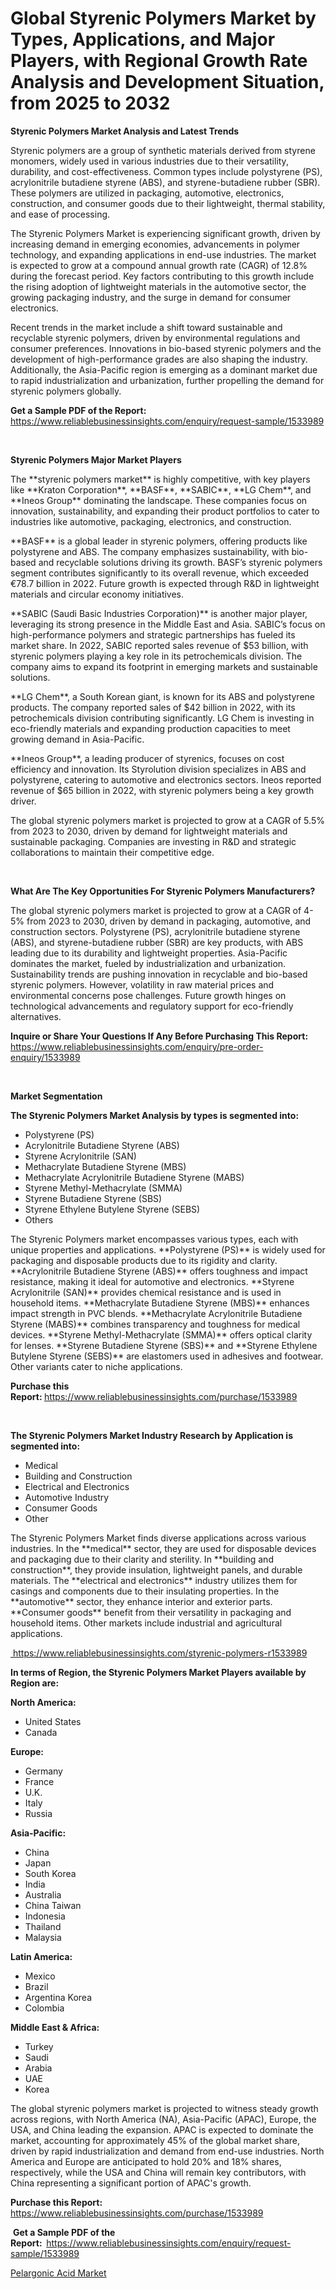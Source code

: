 <p><h1>Global Styrenic Polymers Market by Types, Applications, and Major Players, with Regional Growth Rate Analysis and Development Situation, from 2025 to 2032</h1></p><p><strong>Styrenic Polymers Market Analysis and Latest Trends</strong></p>
<p><p>Styrenic polymers are a group of synthetic materials derived from styrene monomers, widely used in various industries due to their versatility, durability, and cost-effectiveness. Common types include polystyrene (PS), acrylonitrile butadiene styrene (ABS), and styrene-butadiene rubber (SBR). These polymers are utilized in packaging, automotive, electronics, construction, and consumer goods due to their lightweight, thermal stability, and ease of processing.</p><p>The Styrenic Polymers Market is experiencing significant growth, driven by increasing demand in emerging economies, advancements in polymer technology, and expanding applications in end-use industries. The market is expected to grow at a compound annual growth rate (CAGR) of 12.8% during the forecast period. Key factors contributing to this growth include the rising adoption of lightweight materials in the automotive sector, the growing packaging industry, and the surge in demand for consumer electronics.</p><p>Recent trends in the market include a shift toward sustainable and recyclable styrenic polymers, driven by environmental regulations and consumer preferences. Innovations in bio-based styrenic polymers and the development of high-performance grades are also shaping the industry. Additionally, the Asia-Pacific region is emerging as a dominant market due to rapid industrialization and urbanization, further propelling the demand for styrenic polymers globally.</p></p>
<p><strong>Get a Sample PDF of the Report:&nbsp;</strong> <a href="https://www.reliablebusinessinsights.com/enquiry/request-sample/1533989?utm_campaign=1847&utm_medium=2&utm_source=Github&utm_content=ia&utm_term=26012025&utm_id=styrenic-polymers">https://www.reliablebusinessinsights.com/enquiry/request-sample/1533989</a></p>
<p>&nbsp;</p>
<p><strong>Styrenic Polymers Major Market Players</strong></p>
<p><p>The **styrenic polymers market** is highly competitive, with key players like **Kraton Corporation**, **BASF**, **SABIC**, **LG Chem**, and **Ineos Group** dominating the landscape. These companies focus on innovation, sustainability, and expanding their product portfolios to cater to industries like automotive, packaging, electronics, and construction.</p><p>**BASF** is a global leader in styrenic polymers, offering products like polystyrene and ABS. The company emphasizes sustainability, with bio-based and recyclable solutions driving its growth. BASF’s styrenic polymers segment contributes significantly to its overall revenue, which exceeded €78.7 billion in 2022. Future growth is expected through R&D in lightweight materials and circular economy initiatives.</p><p>**SABIC (Saudi Basic Industries Corporation)** is another major player, leveraging its strong presence in the Middle East and Asia. SABIC’s focus on high-performance polymers and strategic partnerships has fueled its market share. In 2022, SABIC reported sales revenue of $53 billion, with styrenic polymers playing a key role in its petrochemicals division. The company aims to expand its footprint in emerging markets and sustainable solutions.</p><p>**LG Chem**, a South Korean giant, is known for its ABS and polystyrene products. The company reported sales of $42 billion in 2022, with its petrochemicals division contributing significantly. LG Chem is investing in eco-friendly materials and expanding production capacities to meet growing demand in Asia-Pacific.</p><p>**Ineos Group**, a leading producer of styrenics, focuses on cost efficiency and innovation. Its Styrolution division specializes in ABS and polystyrene, catering to automotive and electronics sectors. Ineos reported revenue of $65 billion in 2022, with styrenic polymers being a key growth driver.</p><p>The global styrenic polymers market is projected to grow at a CAGR of 5.5% from 2023 to 2030, driven by demand for lightweight materials and sustainable packaging. Companies are investing in R&D and strategic collaborations to maintain their competitive edge.</p></p>
<p>&nbsp;</p>
<p><strong>What Are The Key Opportunities For Styrenic Polymers Manufacturers?</strong></p>
<p><p>The global styrenic polymers market is projected to grow at a CAGR of 4-5% from 2023 to 2030, driven by demand in packaging, automotive, and construction sectors. Polystyrene (PS), acrylonitrile butadiene styrene (ABS), and styrene-butadiene rubber (SBR) are key products, with ABS leading due to its durability and lightweight properties. Asia-Pacific dominates the market, fueled by industrialization and urbanization. Sustainability trends are pushing innovation in recyclable and bio-based styrenic polymers. However, volatility in raw material prices and environmental concerns pose challenges. Future growth hinges on technological advancements and regulatory support for eco-friendly alternatives.</p></p>
<p><strong>Inquire or Share Your Questions If Any Before Purchasing This Report:</strong> <a href="https://www.reliablebusinessinsights.com/enquiry/pre-order-enquiry/1533989?utm_campaign=1847&utm_medium=2&utm_source=Github&utm_content=ia&utm_term=26012025&utm_id=styrenic-polymers">https://www.reliablebusinessinsights.com/enquiry/pre-order-enquiry/1533989</a></p>
<p>&nbsp;</p>
<p><strong>Market Segmentation</strong></p>
<p><strong>The Styrenic Polymers Market Analysis by types is segmented into:</strong></p>
<p><ul><li>Polystyrene (PS)</li><li>Acrylonitrile Butadiene Styrene (ABS)</li><li>Styrene Acrylonitrile (SAN)</li><li>Methacrylate Butadiene Styrene (MBS)</li><li>Methacrylate Acrylonitrile Butadiene Styrene (MABS)</li><li>Styrene Methyl-Methacrylate (SMMA)</li><li>Styrene Butadiene Styrene (SBS)</li><li>Styrene Ethylene Butylene Styrene (SEBS)</li><li>Others</li></ul></p>
<p><p>The Styrenic Polymers market encompasses various types, each with unique properties and applications. **Polystyrene (PS)** is widely used for packaging and disposable products due to its rigidity and clarity. **Acrylonitrile Butadiene Styrene (ABS)** offers toughness and impact resistance, making it ideal for automotive and electronics. **Styrene Acrylonitrile (SAN)** provides chemical resistance and is used in household items. **Methacrylate Butadiene Styrene (MBS)** enhances impact strength in PVC blends. **Methacrylate Acrylonitrile Butadiene Styrene (MABS)** combines transparency and toughness for medical devices. **Styrene Methyl-Methacrylate (SMMA)** offers optical clarity for lenses. **Styrene Butadiene Styrene (SBS)** and **Styrene Ethylene Butylene Styrene (SEBS)** are elastomers used in adhesives and footwear. Other variants cater to niche applications.</p></p>
<p><strong>Purchase this Report:&nbsp;</strong><a href="https://www.reliablebusinessinsights.com/purchase/1533989?utm_campaign=1847&utm_medium=2&utm_source=Github&utm_content=ia&utm_term=26012025&utm_id=styrenic-polymers">https://www.reliablebusinessinsights.com/purchase/1533989</a></p>
<p>&nbsp;</p>
<p><strong>The Styrenic Polymers Market Industry Research by Application is segmented into:</strong></p>
<p><ul><li>Medical</li><li>Building and Construction</li><li>Electrical and Electronics</li><li>Automotive Industry</li><li>Consumer Goods</li><li>Other</li></ul></p>
<p><p>The Styrenic Polymers Market finds diverse applications across various industries. In the **medical** sector, they are used for disposable devices and packaging due to their clarity and sterility. In **building and construction**, they provide insulation, lightweight panels, and durable materials. The **electrical and electronics** industry utilizes them for casings and components due to their insulating properties. In the **automotive** sector, they enhance interior and exterior parts. **Consumer goods** benefit from their versatility in packaging and household items. Other markets include industrial and agricultural applications.</p></p>
<p><a href="https://www.reliablebusinessinsights.com/styrenic-polymers-r1533989?utm_campaign=1847&utm_medium=2&utm_source=Github&utm_content=ia&utm_term=26012025&utm_id=styrenic-polymers">&nbsp;https://www.reliablebusinessinsights.com/styrenic-polymers-r1533989</a></p>
<p><strong>In terms of Region, the Styrenic Polymers Market Players available by Region are:</strong></p>
<p>
    <p> <strong> North America: </strong>
        <ul>
            <li>United States</li>
            <li>Canada</li>
        </ul>
        </p> 
    <p> <strong> Europe: </strong>
        <ul>
            <li>Germany</li>
            <li>France</li>
            <li>U.K.</li>
            <li>Italy</li>
            <li>Russia</li>
        </ul>
        </p> 
    <p> <strong> Asia-Pacific: </strong>
        <ul>
            <li>China</li>
            <li>Japan</li>
            <li>South Korea</li>
            <li>India</li>
            <li>Australia</li>
            <li>China Taiwan</li>
            <li>Indonesia</li>
            <li>Thailand</li>
            <li>Malaysia</li>
        </ul>
        </p> 
    <p> <strong> Latin America: </strong>
        <ul>
            <li>Mexico</li>
            <li>Brazil</li>
            <li>Argentina Korea</li>
            <li>Colombia</li>
        </ul>
        </p> 
    <p> <strong> Middle East & Africa: </strong>
        <ul>
            <li>Turkey</li>
            <li>Saudi</li>
            <li>Arabia</li>
            <li>UAE</li>
            <li>Korea</li>
        </ul>
    </p>
    </p>
<p><p>The global styrenic polymers market is projected to witness steady growth across regions, with North America (NA), Asia-Pacific (APAC), Europe, the USA, and China leading the expansion. APAC is expected to dominate the market, accounting for approximately 45% of the global market share, driven by rapid industrialization and demand from end-use industries. North America and Europe are anticipated to hold 20% and 18% shares, respectively, while the USA and China will remain key contributors, with China representing a significant portion of APAC's growth.</p></p>
<p><strong>Purchase this Report: </strong><a href="https://www.reliablebusinessinsights.com/purchase/1533989?utm_campaign=1847&utm_medium=2&utm_source=Github&utm_content=ia&utm_term=26012025&utm_id=styrenic-polymers">https://www.reliablebusinessinsights.com/purchase/1533989</a></p>
<p>&nbsp;<strong>Get a Sample PDF of the Report:&nbsp;&nbsp;</strong><a href="https://www.reliablebusinessinsights.com/enquiry/request-sample/1533989?utm_campaign=1847&utm_medium=2&utm_source=Github&utm_content=ia&utm_term=26012025&utm_id=styrenic-polymers">https://www.reliablebusinessinsights.com/enquiry/request-sample/1533989</a></p>
<p><strong></strong></p>
<p><p><a href="https://github.com/FahadAhmed223/Market-Research-Report-List-1/blob/main/pelargonic-acid-market.md?utm_campaign=1847&utm_medium=2&utm_source=Github&utm_content=ia&utm_term=26012025&utm_id=styrenic-polymers">Pelargonic Acid Market</a></p></p>